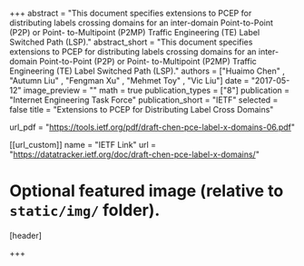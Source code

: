 +++
abstract = "This document specifies extensions to PCEP for distributing labels crossing domains for an inter-domain Point-to-Point (P2P) or Point- to-Multipoint (P2MP) Traffic Engineering (TE) Label Switched Path (LSP)."
abstract_short = "This document specifies extensions to PCEP for distributing labels crossing domains for an inter-domain Point-to-Point (P2P) or Point- to-Multipoint (P2MP) Traffic Engineering (TE) Label Switched Path (LSP)."
authors = ["Huaimo Chen" , "Autumn Liu" , "Fengman Xu" , "Mehmet Toy" , "Vic Liu"]
date = "2017-05-12"
image_preview = ""
math = true
publication_types = ["8"]
publication = "Internet Engineering Task Force"
publication_short = "IETF"
selected = false
title = "Extensions to PCEP for Distributing Label Cross Domains"

url_pdf = "https://tools.ietf.org/pdf/draft-chen-pce-label-x-domains-06.pdf"


[[url_custom]]
name = "IETF Link"
url = "https://datatracker.ietf.org/doc/draft-chen-pce-label-x-domains/"

# Optional featured image (relative to `static/img/` folder).
[header]

+++

